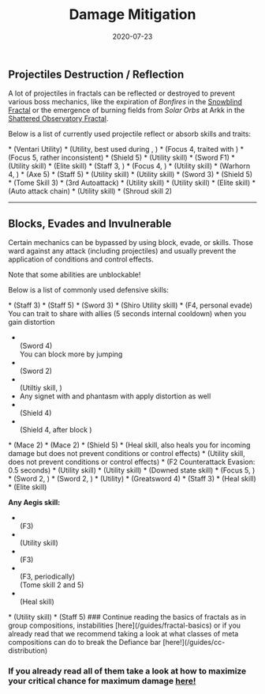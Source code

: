 ﻿---
title: 'Damage Mitigation'
date: '2020-07-23'
image: './images/reflect.jpg'
description: 'Learn which skills and traits your profession can use to avoid damaging mechanics.'
---

## Projectiles Destruction / Reflection

A lot of projectiles in fractals can be reflected or destroyed to prevent various boss mechanics, like the expiration of _Bonfires_ in the [Snowblind Fractal](fractals/snowblind) or the emergence of burning fields from _Solar Orbs_ at Arkk in the [Shattered Observatory Fractal](/fractals/shattered-observatory).

Below is a list of currently used projectile reflect or absorb skills and traits:

<Grid>

<GridItem sm="4">
<Card specialization="Revenant">
* <Skill name="Protective Solace"/>  <Specialization disableText name="revenant"/>  
(Ventari Utility) 
</Card>
</GridItem>

<GridItem sm="4">
<Card specialization="Mesmer">
* <Skill id="10302"/> <Specialization disableText name="mesmer"/>   
(Utility, best used during <Skill id="29830" disableText/>, <Specialization disableText name="chronomancer" />)
* <Skill id="10186"/> <Specialization disableText name="mesmer"/>  
(Focus 4, traited with <Trait id="751" disableText/>)
* <Skill id="10282"/> <Specialization disableText name="mesmer"/>   
(Focus 5, rather inconsistent)
* <Skill id="30643"/> <Specialization disableText name="chronomancer"/>  
(Shield 5) 
</Card>
</GridItem>

<GridItem sm="4">
<Card specialization="Warrior">
* <Skill id="30074"/> <Specialization disableText name="berserker"/>  
(Utility skill)
* <Skill id="30682"/> <Specialization disableText name="berserker"/>  
(Sword F1)
* <Skill name="Bladestorm" /> <Specialization disableText name="spellbreaker"/>  
(Utility skill)
* <Skill id="45333"/> <Specialization disableText name="spellbreaker"/>  
(Elite skill)
</Card>
</GridItem>

<GridItem sm="4">
<Card specialization="Elementalist">
* <Skill id="5685"/> <Specialization disableText name="elementalist"/>  
(Staff 3, <Skill id="5495" disableText/>)
* <Skill id="5530"/> <Specialization disableText name="elementalist"/>  
(Focus 4, <Skill id="5494" disableText/>)
* <Skill id="30432"/> <Specialization disableText name="tempest"/>  
(Utility skill)
* <Skill id="29453"/> <Specialization disableText name="tempest"/>  
(Warhorn 4, <Skill id="5495" disableText/>)
</Card>
</GridItem>

<GridItem sm="4">
<Card specialization="Ranger">
* <Skill id="12639"/> <Specialization disableText name="ranger"/>  
(Axe 5)
* <Skill id="31496"/> <Specialization disableText name="druid"/>  
(Staff 5)

</Card>
</GridItem>

<GridItem sm="4">
<Card specialization="Guardian">
* <Skill id="9251"/> <Specialization disableText name="guardian"/>  
(Utility skill)
* <Skill id="41571"/> <Specialization disableText name="guardian"/>  
(Utility skill)
* <Skill id="9107"/> <Specialization disableText name="guardian"/>  
(Sword 3)
* <Skill id="9091"/> <Specialization disableText name="guardian"/>  
(Shield 5)
* <Skill id="42259"/> <Specialization disableText name="firebrand"/>  
(Tome Skill 3) 
</Card>
</GridItem>

<GridItem sm="4">
<Card specialization="Thief">
* <Skill name="Punishing Strikes"/> <Specialization disableText name="thief"/>  
(3rd Autoattack)
* <Skill id="13065"/> <Specialization disableText name="thief"/>  
(Utility skill)
* <Skill id="13056"/> <Specialization disableText name="thief"/>  
(Utility skill)
* <Skill name ="Dagger Storm"/> <Specialization disableText name="thief"/>  
(Elite skill)
* <Skill id="30434"/> <Specialization disableText name="daredevil"/>  
(Auto attack chain)
</Card>
</GridItem>

<GridItem sm="4">
<Card specialization="Necromancer">
* <Skill name ="Corrosive Poison Cloud"/> <Specialization disableText name="necromancer"/>  
(Utility skill)
* <Skill name ="Deaths Charge"/> <Specialization disableText name="reaper"/>  
(Shroud skill 2)

</Card>
</GridItem>

</Grid>

---

## Blocks, Evades and Invulnerable

Certain mechanics can be bypassed by using block, evade, <Effect name="invulnerability"/> or <Boon name="aegis"/> skills. Those ward against any attack (including projectiles) and usually prevent the application of conditions and control effects.

<Message>
Note that some abilities are unblockable!
</Message>

Below is a list of commonly used defensive skills:

<Grid>

<GridItem sm="4">
<Card specialization="Revenant">
* <Skill name="Warding Rift"/>  <Specialization disableText name="revenant"/>  
(Staff 3)
* <Skill name="Surge of the Mists"/>  <Specialization disableText name="revenant"/>  
(Staff 5)
* <Skill name="Unrelenting Assault"/>  <Specialization disableText name="revenant"/>  
(Sword 3)
* <Skill name="Riposting Shadows"/>  <Specialization disableText name="revenant"/>  
(Shiro Utility skill)
</Card>
</GridItem>

<GridItem sm="4">
<Card specialization="Mesmer">
* <Skill id="10192"/> <Specialization disableText name="mesmer"/>  
   (F4, personal evade)    
You can trait <Trait id="1852"/> to share <Boon name="aegis" disableText/> with allies (5 seconds internal cooldown) when you gain distortion

- <Skill id="10280"/> <Specialization disableText name="mesmer"/>  
  (Sword 4)  
  You can block more by jumping
- <Skill id="10334"/> <Specialization disableText name="mesmer"/>  
  (Sword 2)
- <Skill id="29526"/> <Specialization disableText name="chronomancer"/>  
  (Utiltiy skill, <Boon name="aegis" disableText/>)
- Any signet with <Trait  id="713"/> and phantasm with <Trait disableText id="1866"/> apply distortion as well
- <Skill id="30769"/> <Specialization disableText name="chronomancer"/>  
  (Shield 4)
- <Skill id="29649"/> <Specialization disableText name="chronomancer"/>  
  (Shield 4, after block )
  </Card>
  </GridItem>

<GridItem sm="4">
<Card specialization="Warrior">
* <Skill name="Whirlwind Attack"/> <Specialization disableText name="warrior"/>  
(Mace 2)
* <Skill id="14507"/> <Specialization disableText name="warrior"/>  
(Mace 2)
* <Skill id="14362"/> <Specialization disableText name="warrior"/>   
(Shield 5)
* <Skill id="21815"/> <Specialization disableText name="warrior"/>  
(Heal skill, also heals you for incoming damage but does not prevent conditions or control effects)
* <Skill id="14392"/> <Specialization disableText name="warrior"/>  
(Utility skill, does not prevent conditions or control effects)
* <Skill id="44165"/> <Specialization disableText name="spellbreaker"/> (F2  Counterattack Evasion: 0.5 seconds)
</Card>
</GridItem>

<GridItem sm="4">
<Card specialization="Elementalist">
* <Skill id="5641"/> <Specialization disableText name="elementalist"/>  
(Utility skill)
* <Skill id="5554"/> <Specialization disableText name="elementalist"/>  
(Utility skill)
* <Skill id="5564"/> <Specialization disableText name="elementalist"/>  
(Downed state skill)
* <Skill id="5521"/> <Specialization disableText name="elementalist"/>  
(Focus 5, <Skill id="5495" disableText/>)
* <Skill name="Riptide" profession="elementalist"/> <Specialization disableText name="Weaver"/>  
(Sword 2, <Skill disableText name="Water Attunement" profession="elementalist"/>)
* <Skill name="Earthen Vortex" profession="elementalist"/> <Specialization disableText name="Weaver"/>  
(Sword 2, <Skill disableText name="Earth Attunement" profession="elementalist"/>)
</Card>
</GridItem>

<GridItem sm="4">
<Card specialization="Ranger">
* <Skill name="Signet of Stone" profession="Ranger"/> <Specialization disableText name="Ranger"/>  
(Utility)
* <Skill name="Counterattack" specialization="ranger"/> <Specialization disableText name="Ranger"/>  
(Greatsword 4)
* <Skill name="Ancestral Grace" profession="Ranger"/> <Specialization disableText name="Druid"/>  
(Staff 3)
</Card>
</GridItem>

<GridItem sm="4">
<Card specialization="Guardian">
* <Skill id="9102"/> <Specialization disableText name="guardian"/>  
(Heal skill)
* <Skill id="9154"/> <Specialization disableText name="guardian"/>  
(Elite skill)

**Any Aegis skill:**

- <Skill id="9118"/> <Specialization disableText name="guardian"/>  
   (F3)
- <Skill id="9084"/> <Specialization disableText name="guardian"/>  
   (Utility skill)
- <Skill id="30029"/> <Specialization disableText name="dragonhunter"/>  
  (F3)
- <Skill id="42259"/> <Specialization disableText name="firebrand"/>  
   (F3, periodically)  
   (Tome skill 2 and 5)
- <Skill id="41475"/> <Specialization disableText name="firebrand"/>  
   (Heal skill)
  </Card>
  </GridItem>

<GridItem sm="4">
<Card specialization="Thief">
* <Skill id="30661"/> <Specialization disableText name="daredevil"/>  
(Utility skill)
* <Skill id="30597"/> <Specialization disableText name="daredevil"/>  
(Staff 5)
</Card>
</GridItem>

</Grid>

<Divider text="What now?"/>
### Continue reading the basics of fractals as in group compositions, instabilities [here](/guides/fractal-basics) or if you already read that we recommend taking a look at what classes of meta compositions can do to break the Defiance bar [here!](/guides/cc-distribution)

### If you already read all of them take a look at how to maximize your critical chance for maximum damage [here!](/guides/crit-cap)
